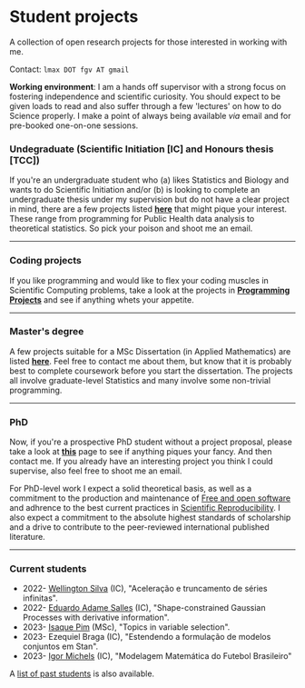 # Student projects
A collection of open research projects for those interested in working with me.

Contact: `lmax DOT fgv AT gmail`

**Working environment**: I am a hands off supervisor with a strong focus on fostering independence and scientific curiosity. You should expect to be given loads to read and also suffer through a few 'lectures' on how to do Science properly. I make a point of always being available _via_ email and for pre-booked one-on-one sessions. 

### Undegraduate (Scientific Initiation [IC] and Honours thesis [TCC])

If you're an undergraduate student who (a) likes Statistics and Biology and wants to do Scientific Initiation and/or (b) is looking to complete an undergraduate thesis under my supervision but do not have a clear project in mind, there are a few projects listed [**here**](https://github.com/maxbiostat/Student_projects/blob/main/Undegraduate/README.md) that might pique your interest.
These range from programming for Public Health data analysis to theoretical statistics. So pick your poison and shoot me an email.

---

### Coding projects

If you like programming and would like to flex your coding muscles in Scientific Computing problems, take a look at the projects in [**Programming Projects**](https://github.com/maxbiostat/Student_projects/tree/main/ProgrammingProjects) and see if anything whets your appetite. 

---
### Master's degree

A few projects suitable for a MSc Dissertation (in Applied Mathematics) are listed [**here**](https://github.com/maxbiostat/Student_projects/blob/main/MSc/README.md). Feel free to contact me about them, but know that it is probably best to complete coursework before you start the dissertation.
The projects all involve graduate-level Statistics and many involve some non-trivial programming.

---

### PhD

Now, if you're a prospective PhD student without a project proposal, please take a look at [**this**](https://github.com/maxbiostat/Student_projects/blob/main/PhD/README.md) page to see if anything piques your fancy. And then contact me. If you already have an interesting project you think I could supervise, also feel free to shoot me an email.

For PhD-level work I expect a solid theoretical basis, as well as a commitment to the production and maintenance of [Free and open software](https://en.wikipedia.org/wiki/Free_and_open-source_software) and adhrence to the best current practices in [Scientific Reproducibility](https://en.wikipedia.org/wiki/Reproducibility). I also expect a commitment to the absolute highest standards of scholarship and a drive to contribute to the peer-reviewed international published literature. 

---

### Current students

- 2022- [Wellington Silva](https://github.com/wellington36) (IC), "Aceleração e truncamento de séries infinitas".
- 2022- [Eduardo Adame Salles](https://github.com/adamesalles) (IC), "Shape-constrained Gaussian Processes with derivative information".
- 2023- [Isaque Pim](https://github.com/isaquepim) (MSc), "Topics in variable selection".
- 2023- Ezequiel Braga (IC), "Estendendo a formulação de modelos conjuntos em Stan".
- 2023- [Igor Michels](https://github.com/IgorMichels) (IC), "Modelagem Matemática do Futebol Brasileiro" 


A [list of past students](https://github.com/maxbiostat/Student_projects/tree/main/Alumni#readme) is also available. 
